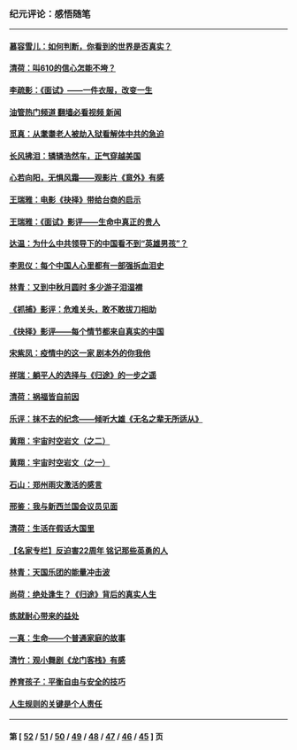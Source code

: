 ### 纪元评论：感悟随笔
---
#### [慕容雪儿：如何判断，你看到的世界是否真实？](../../pages/nsc1035/n13332569.md?11040330) 
#### [清荷：叫610的信心怎能不垮？](../../pages/nsc1035/n13304848.md?11040330) 
#### [李疏影：《面试》——一件衣服，改变一生](../../pages/nsc1035/n13292494.md?11040330) 
#### [油管热门频道 翻墙必看视频 新闻](ok?11040330)
#### [觅真：从耄耋老人被劫入狱看解体中共的急迫](../../pages/nsc1035/n13284545.md?11040330) 
#### [长风拂泪：辚辚浩然车，正气穿越美国](../../pages/nsc1035/n13284280.md?11040330) 
#### [心若向阳，无惧风霜——观影片《意外》有感](../../pages/nsc1035/n13275318.md?11040330) 
#### [王瑞雅：电影《抉择》带给台商的启示](../../pages/nsc1035/n13274064.md?11040330) 
#### [王瑞雅：《面试》影评——生命中真正的贵人](../../pages/nsc1035/n13260528.md?11040330) 
#### [达温：为什么中共领导下的中国看不到“英雄男孩”？](../../pages/nsc1035/n13257099.md?11040330) 
#### [李思仪：每个中国人心里都有一部强拆血泪史](../../pages/nsc1035/n13249632.md?11040330) 
#### [林青：又到中秋月圆时 多少游子泪湿襟](../../pages/nsc1035/n13245916.md?11040330) 
#### [《抓捕》影评：危难关头，敢不敢拔刀相助](../../pages/nsc1035/n13244251.md?11040330) 
#### [《抉择》影评——每个情节都来自真实的中国](../../pages/nsc1035/n13242564.md?11040330) 
#### [宋紫凤：疫情中的这一家 剧本外的你我他](../../pages/nsc1035/n13242358.md?11040330) 
#### [祥瑞：躺平人的选择与《归途》的一步之遥](../../pages/nsc1035/n13213201.md?11040330) 
#### [清荷：祸福皆自前因](../../pages/nsc1035/n13213177.md?11040330) 
#### [乐评：抹不去的纪念——倾听大雄《无名之辈无所适从》](../../pages/nsc1035/n13163359.md?11040330) 
#### [黄翔：宇宙时空岩文（之二）](../../pages/nsc1035/n13141116.md?11040330) 
#### [黄翔：宇宙时空岩文（之一）](../../pages/nsc1035/n13140355.md?11040330) 
#### [石山：郑州雨灾激活的感言](../../pages/nsc1035/n13135372.md?11040330) 
#### [邢鉴：我与新西兰国会议员见面](../../pages/nsc1035/n13111626.md?11040330) 
#### [清荷：生活在假话大国里](../../pages/nsc1035/n13103916.md?11040330) 
#### [【名家专栏】反迫害22周年 铭记那些英勇的人](../../pages/nsc1035/n13102771.md?11040330) 
#### [林青：天国乐团的能量冲击波](../../pages/nsc1035/n13099634.md?11040330) 
#### [尚荷：绝处逢生？《归途》背后的真实人生](../../pages/nsc1035/n13099470.md?11040330) 
#### [练就耐心带来的益处](../../pages/nsc1035/n13081876.md?11040330) 
#### [一真：生命——个普通家庭的故事](../../pages/nsc1035/n13075782.md?11040330) 
#### [清竹：观小舞剧《龙门客栈》有感](../../pages/nsc1035/n13069850.md?11040330) 
#### [养育孩子：平衡自由与安全的技巧](../../pages/nsc1035/n13054510.md?11040330) 
#### [人生规则的关键是个人责任](../../pages/nsc1035/n13053252.md?11040330) 

---
#### 第 [ [52](./52.md?11040330) / [51](./51.md?11040330) / [50](./50.md?11040330) / [49](./49.md?11040330) / [48](./48.md?11040330) / [47](./47.md?11040330) / [46](./46.md?11040330) / [45](./45.md?11040330) ] 页
